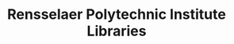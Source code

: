 ---
layout: repo
title: "Rensselaer Polytechnic Institute Libraries"
id: 23255
permalink: repos/23255/
---